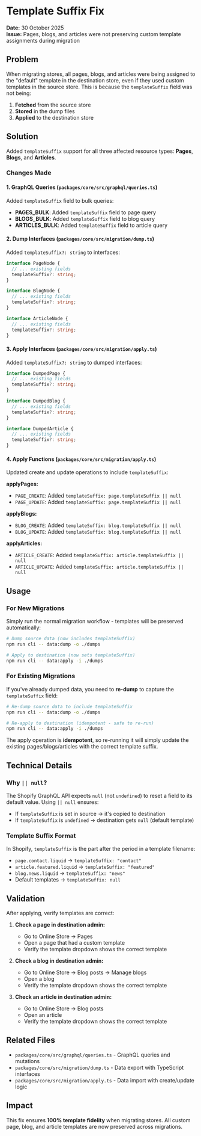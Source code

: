 # Template Suffix Fix

**Date:** 30 October 2025  
**Issue:** Pages, blogs, and articles were not preserving custom template assignments during migration

## Problem

When migrating stores, all pages, blogs, and articles were being assigned to the "default" template in the destination store, even if they used custom templates in the source store. This is because the `templateSuffix` field was not being:

1. **Fetched** from the source store
2. **Stored** in the dump files
3. **Applied** to the destination store

## Solution

Added `templateSuffix` support for all three affected resource types: **Pages**, **Blogs**, and **Articles**.

### Changes Made

#### 1. GraphQL Queries (`packages/core/src/graphql/queries.ts`)

Added `templateSuffix` field to bulk queries:

- **PAGES_BULK**: Added `templateSuffix` field to page query
- **BLOGS_BULK**: Added `templateSuffix` field to blog query
- **ARTICLES_BULK**: Added `templateSuffix` field to article query

#### 2. Dump Interfaces (`packages/core/src/migration/dump.ts`)

Added `templateSuffix?: string` to interfaces:

```typescript
interface PageNode {
  // ... existing fields
  templateSuffix?: string;
}

interface BlogNode {
  // ... existing fields
  templateSuffix?: string;
}

interface ArticleNode {
  // ... existing fields
  templateSuffix?: string;
}
```

#### 3. Apply Interfaces (`packages/core/src/migration/apply.ts`)

Added `templateSuffix?: string` to dumped interfaces:

```typescript
interface DumpedPage {
  // ... existing fields
  templateSuffix?: string;
}

interface DumpedBlog {
  // ... existing fields
  templateSuffix?: string;
}

interface DumpedArticle {
  // ... existing fields
  templateSuffix?: string;
}
```

#### 4. Apply Functions (`packages/core/src/migration/apply.ts`)

Updated create and update operations to include `templateSuffix`:

**applyPages:**

- `PAGE_CREATE`: Added `templateSuffix: page.templateSuffix || null`
- `PAGE_UPDATE`: Added `templateSuffix: page.templateSuffix || null`

**applyBlogs:**

- `BLOG_CREATE`: Added `templateSuffix: blog.templateSuffix || null`
- `BLOG_UPDATE`: Added `templateSuffix: blog.templateSuffix || null`

**applyArticles:**

- `ARTICLE_CREATE`: Added `templateSuffix: article.templateSuffix || null`
- `ARTICLE_UPDATE`: Added `templateSuffix: article.templateSuffix || null`

## Usage

### For New Migrations

Simply run the normal migration workflow - templates will be preserved automatically:

```bash
# Dump source data (now includes templateSuffix)
npm run cli -- data:dump -o ./dumps

# Apply to destination (now sets templateSuffix)
npm run cli -- data:apply -i ./dumps
```

### For Existing Migrations

If you've already dumped data, you need to **re-dump** to capture the `templateSuffix` field:

```bash
# Re-dump source data to include templateSuffix
npm run cli -- data:dump -o ./dumps

# Re-apply to destination (idempotent - safe to re-run)
npm run cli -- data:apply -i ./dumps
```

The apply operation is **idempotent**, so re-running it will simply update the existing pages/blogs/articles with the correct template suffix.

## Technical Details

### Why `|| null`?

The Shopify GraphQL API expects `null` (not `undefined`) to reset a field to its default value. Using `|| null` ensures:

- If `templateSuffix` is set in source → it's copied to destination
- If `templateSuffix` is `undefined` → destination gets `null` (default template)

### Template Suffix Format

In Shopify, `templateSuffix` is the part after the period in a template filename:

- `page.contact.liquid` → `templateSuffix: "contact"`
- `article.featured.liquid` → `templateSuffix: "featured"`
- `blog.news.liquid` → `templateSuffix: "news"`
- Default templates → `templateSuffix: null`

## Validation

After applying, verify templates are correct:

1. **Check a page in destination admin:**

   - Go to Online Store → Pages
   - Open a page that had a custom template
   - Verify the template dropdown shows the correct template

2. **Check a blog in destination admin:**

   - Go to Online Store → Blog posts → Manage blogs
   - Open a blog
   - Verify the template dropdown shows the correct template

3. **Check an article in destination admin:**
   - Go to Online Store → Blog posts
   - Open an article
   - Verify the template dropdown shows the correct template

## Related Files

- `packages/core/src/graphql/queries.ts` - GraphQL queries and mutations
- `packages/core/src/migration/dump.ts` - Data export with TypeScript interfaces
- `packages/core/src/migration/apply.ts` - Data import with create/update logic

## Impact

This fix ensures **100% template fidelity** when migrating stores. All custom page, blog, and article templates are now preserved across migrations.
